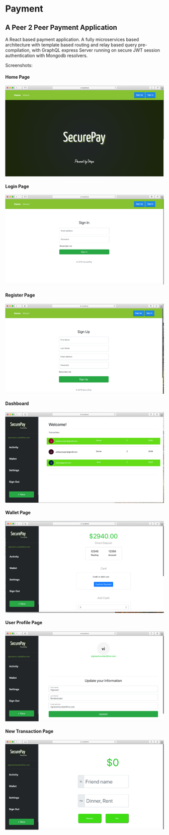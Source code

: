 # Payment 
## A Peer 2 Peer Payment Application 
A React based payment application. A fully microservices based architecture with template based routing and relay based query pre-compilation, with GraphQL express Server running on secure JWT session authentication with Mongodb resolvers.

Screenshots:
#### Home Page
![alt-text](https://www.github.com/vikene/payment/raw/master/Screenshots/Picture1.png "Home Page")

#### Login Page
![alt-text](https://www.github.com/vikene/payment/raw/master/Screenshots/Picture2.png "Login Page")

#### Register Page
![alt-text](https://www.github.com/vikene/payment/raw/master/Screenshots/Picture3.png "Register Page")

#### Dashboard
![alt-text](https://www.github.com/vikene/payment/raw/master/Screenshots/Picture4.png "Dashboard Page")

#### Wallet Page
![alt-text](https://www.github.com/vikene/payment/raw/master/Screenshots/Picture5.png "Wallet Page")

#### User Profile Page
![alt-text](https://www.github.com/vikene/payment/raw/master/Screenshots/Picture6.png "User Profile Page")

#### New Transaction Page
![alt-text](https://www.github.com/vikene/payment/raw/master/Screenshots/Picture7.png "New Transaction Page")